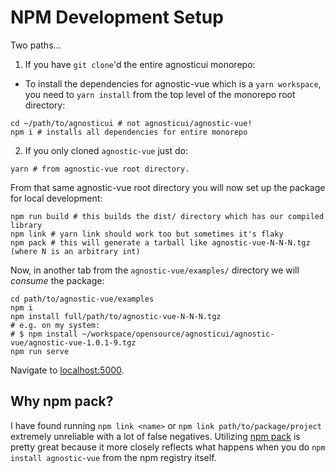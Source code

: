 # NPM Development Setup

Two paths…

1. If you have `git clone`'d the entire agnosticui monorepo:

- To install the dependencies for agnostic-vue which is a `yarn workspace`, you need to `yarn install` from the top level of the monorepo root directory:

```
cd ~/path/to/agnosticui # not agnosticui/agnostic-vue!
npm i # installs all dependencies for entire monorepo
```

2. If you only cloned `agnostic-vue` just do:

```
yarn # from agnostic-vue root directory.
```

From that same agnostic-vue root directory you will now set up the package for local development:

```shell
npm run build # this builds the dist/ directory which has our compiled library
npm link # yarn link should work too but sometimes it's flaky
npm pack # this will generate a tarball like agnostic-vue-N-N-N.tgz (where N is an arbitrary int)
```

Now, in another tab from the `agnostic-vue/examples/` directory we will _consume_ the package:

```shell
cd path/to/agnostic-vue/examples
npm i
npm install full/path/to/agnostic-vue-N-N-N.tgz
# e.g. on my system:
# $ npm install ~/workspace/opensource/agnosticui/agnostic-vue/agnostic-vue-1.0.1-9.tgz
npm run serve
```

Navigate to [localhost:5000](http://localhost:5000).

## Why npm pack?

I have found running `npm link <name>` or `npm link path/to/package/project` extremely unreliable with a lot
of false negatives. Utilizing [npm pack](https://docs.npmjs.com/cli/v7/commands/npm-pack) is pretty great because it more closely reflects what happens when you do `npm install agnostic-vue` from the npm registry itself.
